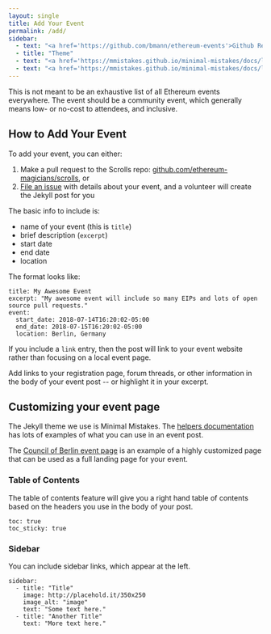 ```yaml
---
layout: single
title: Add Your Event
permalink: /add/
sidebar:
  - text: "<a href='https://github.com/bmann/ethereum-events'>Github Repo</a>"
  - title: "Theme"
  - text: "<a href='https://mmistakes.github.io/minimal-mistakes/docs/layouts/#table-of-contents'>Table of Contents</a>"
  - text: "<a href='https://mmistakes.github.io/minimal-mistakes/docs/layouts/#custom-sidebar-content'>Custom Sidebar Content</a>"
---
```


This is not meant to be an exhaustive list of all Ethereum events everywhere. The event should be a community event, which generally means low- or no-cost to attendees, and inclusive.


## How to Add Your Event

To add your event, you can either:

1. Make a pull request to the Scrolls repo: [github.com/ethereum-magicians/scrolls](https://github.com/bmann/ethereum-events), or
1. [File an issue](https://github.com/bmann/ethereum-events/issues) with details about your event, and a volunteer will create the Jekyll post for you

The basic info to include is:
- name of your event (this is ```title```)
- brief description (```excerpt```)
- start date
- end date
- location

The format looks like:
```
title: My Awesome Event
excerpt: "My awesome event will include so many EIPs and lots of open source pull requests."
event:
  start_date: 2018-07-14T16:20:02-05:00
  end_date: 2018-07-15T16:20:02-05:00
  location: Berlin, Germany
```

If you include a ```link``` entry, then the post will link to your event website rather than focusing on a local event page.

Add links to your registration page, forum threads, or other information in the body of your event post -- or highlight it in your excerpt.

## Customizing your event page

The Jekyll theme we use is Minimal Mistakes. The [helpers documentation](https://mmistakes.github.io/minimal-mistakes/docs/helpers/) has lots of examples of what you can use in an event post.

The [Council of Berlin event page](/event/2018-council-of-berlin/) is an example of a highly customized page that can be used as a full landing page for your event.

### Table of Contents

The table of contents feature will give you a right hand table of contents based on the headers you use in the body of your post.

```
toc: true
toc_sticky: true
```

### Sidebar

You can include sidebar links, which appear at the left.

```
sidebar:
  - title: "Title"
    image: http://placehold.it/350x250
    image_alt: "image"
    text: "Some text here."
  - title: "Another Title"
    text: "More text here."
```
